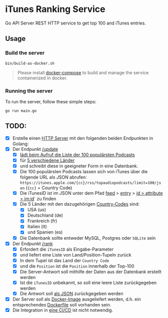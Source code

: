 # iTunes Ranking Service

Go API Server REST HTTP service to get top 100 and iTunes entries.

## Usage

### Build the server

```shell
bin/build-as-docker.sh
```

> Please install [docker-compose](https://docs.docker.com/compose/) to build and manage the service containerized in docker.

### Running the server

To run the server, follow these simple steps:

```shell
go run main.go
```

## TODO:

* [x] Erstelle einen [HTTP Server](main.go) mit den folgenden beiden Endpunkten in Golang:
* [x] Der Endpunkt [/update](api/api.go) 
    * [x] [lädt beim Aufruf die Liste der 100 populärsten Podcasts](itunes/service.go#L35)  
    * [x] für [5 verschiedene Länder](itunes/country.go)
    * [x] und schreibt diese in geeigneter Form in eine Datenbank.
    * [x] Die 100 populärsten Podcasts lassen sich von iTunes über die folgende URL als JSON
      abrufen: `https://itunes.apple.com/{cc}/rss/topaudiopodcasts/limit=100/json` (`{cc}` = Country Code)
    * [x] Die iTunesID ist im JSON unter dem Pfad [feed](itunes/feed.go) > [entry](itunes/entry.go) > [id > attribute > im:id](itunes/id.go)` zu finden
    * [x] Die 5 Länder mit den dazugehörigen [Country-Codes](itunes/country.go) sind:
        * [x] USA (us)
        * [x] Deutschland (de)
        * [x] Frankreich (fr)
        * [x] Italien (it)
        * [x] und Spanien (es)
    * [x] Die Datenbank sollte entweder MySQL, Postgres oder `SQLite` sein
* [x] Der Endpunkt [/rank](api/api.go) 
  * [x] Erfordert die `iTunesID` als Eingabe-Parameter 
  * [x] und liefert eine Liste von Land/Position-Tupeln zurück
  * [x] In dem Tupel ist das Land der `Country Code` 
  * [x] und die `Position` ist die `Position` innerhalb der Top-100
  * [x] Die Server-Antwort soll mithilfe der Daten aus der Datenbank erstellt werden
  * [x] Ist die `iTunesID` unbekannt, so soll eine leere Liste zurückgegeben werden
  * [x] Die Antwort soll [als JSON](api/api.go) zurückgegeben werden
* [x] Der Server soll als [Docker-Image](bin/build-as-docker.sh) ausgeliefert werden, d.h. ein entsprechendes [Dockerfile](Dockerfile) soll vorhanden sein. 
* [x] Die Integration in [eine CI/CD](.github/workflows/go.yml) ist nicht notwendig.
